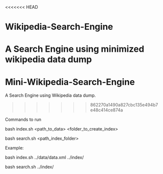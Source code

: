 <<<<<<< HEAD
# Wikipedia-Search-Engine
A Search Engine using minimized wikipedia data dump 
=======
# Mini-Wikipedia-Search-Engine
A Search Engine using Wikipedia data dump.
>>>>>>> 862270a1490a827cbc135e494b7e48c414ce874a

Commands to run

bash index.sh <path_to_data> <folder_to_create_index>

bash search.sh <path_index_folder>


Example:

bash index.sh ../data/data.xml ../index/

bash search.sh ../index/
